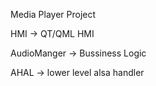 Media Player Project

HMI -> QT/QML HMI

AudioManger -> Bussiness Logic

AHAL -> lower level alsa handler
